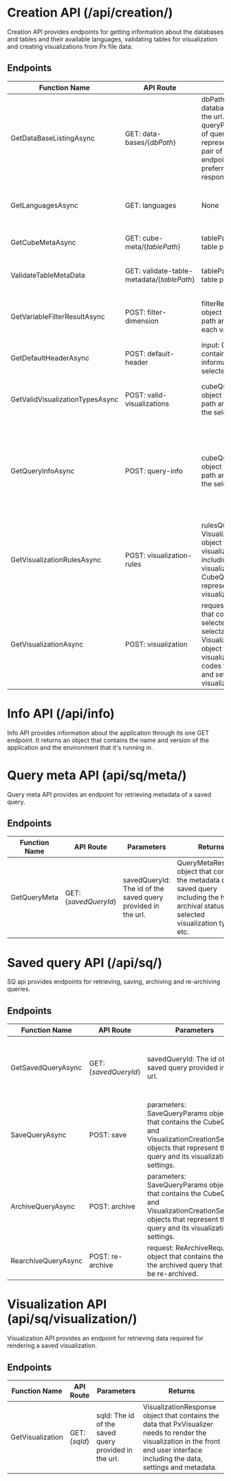 # Creation API (/api/creation/)
Creation API provides endpoints for getting information about the databases and tables and their available languages, validating tables for visualization and creating visualizations from Px file data.

## Endpoints

| Function Name | API Route | Parameters | Returns |
|---------------|-----------|------------|---------|
| GetDataBaseListingAsync | GET: data-bases/{*dbPath*} | dbPath: The path to the database level provided in the url.<br>queryParameters: Dictionary of query parameters represented by key-value pair of strings. Used by this endpoint to determined the preferred language of the response item. | List of DataBaseListingItem objects that can represent either a database, subfolder or a Px table. |
| GetLanguagesAsync | GET: languages | None | List of language code strings that are supported by the backend and supported by one or more databases. |
| GetCubeMetaAsync | GET: cube-meta/{*tablePath*} | tablePath: The path to the table provided in the url. | CubeMeta object that contains the metadata of the table. |
| ValidateTableMetaData | GET: validate-table-metadata/{*tablePath*} | tablePath: The path to the table provided in the url. | TableMetaValidationResult object that contains the validation result of the table metadata. |
| GetVariableFilterResultAsync | POST: filter-dimension | filterRequest: FilterRequest object that contains the table path and selected filters for each variable. | A dictionary of variable codes and their value codes that are available based on the filter request. |
| GetDefaultHeaderAsync | POST: default-header | input: CubeQuery object that contains the table path and information about the selected variables. | A multi language string object that contains the default header for each available language. |
| GetValidVisualizationTypesAsync | POST: valid-visualizations | cubeQuery: CubeQuery object that contains the table path and information about the selected variables. | List of strings that represent the valid visualization types for the table given the query request. |
| GetQueryInfoAsync | POST: query-info | cubeQuery: CubeQuery object that contains the table path and information about the selected variables. | QueryInfoResponse object that contains the current size of the query, limits for maximum supported query size and its warning threshold, maximum header length, valid visualization types and lists of rules for why rejected visualization types were rejected. |
| GetVisualizationRulesAsync | POST: visualization-rules | rulesQuery: VisualizationSettingsRequest object that contains visualization settings including the selected visualization type and the CubeQuery object representing the data for the visualization. | VisualizationRules object that defines which settings are available for tweaking the visualization in the front end user interface such as sorting options, pivoting options, displaying data labels etc. |
| GetVisualizationAsync | POST: visualization | request: ChartRequest object that contains the CubeQuery, selected language, active selectable variables and VisualizationCreationSettings object that contains the visualization type, variable codes for rows and columns, and settings for the given visualization type. | VisualizationResponse object that contains the data that PxVisualizer needs to render the visualization in the front end user interface including the data, settings and metadata. |

# Info API (/api/info)
Info API provides information about the application through its one GET endpoint. It returns an object that contains the name and version of the application and the environment that it's running in.

# Query meta API (api/sq/meta/)
Query meta API provides an endpoint for retrieving metadata of a saved query.

## Endpoints

| Function Name | API Route | Parameters | Returns |
|---------------|-----------|------------|---------|
| GetQueryMeta | GET: {*savedQueryId*} | savedQueryId: The id of the saved query provided in the url. | QueryMetaResponse object that contains the metadata of the saved query including the header, archival status, selected visualization type, etc. |

# Saved query API (/api/sq/)
SQ api provides endpoints for retrieving, saving, archiving and re-archiving queries.

## Endpoints

| Function Name | API Route | Parameters | Returns |
|---------------|-----------|------------|---------|
| GetSavedQueryAsync | GET: {*savedQueryId*} | savedQueryId: The id of the saved query provided in the url. | SaveQueryParams object that contains the CubeQuery and VisualizationCreationSettings objects that represent the saved query and its visualization settings. |
| SaveQueryAsync | POST: save | parameters: SaveQueryParams object that contains the CubeQuery and VisualizationCreationSettings objects that represent the query and its visualization settings. | SaveQueryResponse object that contains the id of the saved query. |
| ArchiveQueryAsync | POST: archive | parameters: SaveQueryParams object that contains the CubeQuery and VisualizationCreationSettings objects that represent the query and its visualization settings. | SaveQueryResponse object that contains the id of the archived query. |
| RearchiveQueryAsync | POST: re-archive | request: ReArchiveRequest object that contains the id of the archived query that is to be re-archived. | ReArchiveResponse object that contains the id of the new archived query. |


# Visualization API (api/sq/visualization/)
Visualization API provides an endpoint for retrieving data required for rendering a saved visualization.

## Endpoints

| Function Name | API Route | Parameters | Returns |
|---------------|-----------|------------|---------|
| GetVisualization | GET: {*sqId*} | sqId: The id of the saved query provided in the url. | VisualizationResponse object that contains the data that PxVisualizer needs to render the visualization in the front end user interface including the data, settings and metadata. |